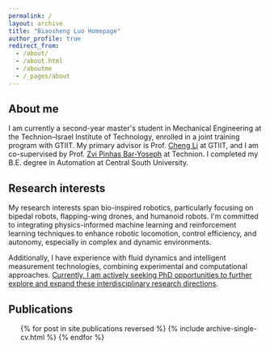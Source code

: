 ```yaml
---
permalink: /
layout: archive
title: "Biaosheng Luo Homepage"
author_profile: true
redirect_from: 
  - /about/
  - /about.html
  - /aboutme
  - /_pages/about
---
```


## About me
<!-- I am currently a second-year master student at GTIIT, supervised by Prof. [Cheng Li](https://sites.gtiit.edu.cn/cligroup/), with Prof. Zvi Pinhas Bar-Yoseph serving as my co-supervisor at Technion. I completed my B.E. degree in Automation at Central South University. -->

I am currently a second-year master's student in Mechanical Engineering at the Technion–Israel Institute of Technology, enrolled in a joint training program with GTIIT. My primary advisor is Prof. [Cheng Li](https://sites.gtiit.edu.cn/cligroup/) at GTIIT, and I am co-supervised by Prof. [Zvi Pinhas Bar-Yoseph](https://meeng.technion.ac.il/en/member/zvi-pinhas-bar-yoseph/) at Technion. I completed my B.E. degree in Automation at Central South University.

## Research interests

My research interests span bio-inspired robotics, particularly focusing on bipedal robots, flapping-wing drones, and humanoid robots. I'm committed to integrating physics-informed machine learning and reinforcement learning techniques to enhance robotic locomotion, control efficiency, and autonomy, especially in complex and dynamic environments. 

Additionally, I have experience with fluid dynamics and intelligent measurement technologies, combining experimental and computational approaches. <u>Currently, I am actively seeking PhD opportunities to further explore and expand these interdisciplinary research directions</u>.


## Publications
<ul>{% for post in site.publications reversed %}
{% include archive-single-cv.html %}
{% endfor %}</ul>